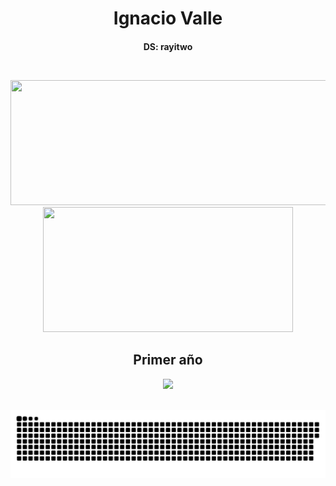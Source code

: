 <h1 align="center">Ignacio Valle</h1>
<h3 align="center" style="font-size: 14px;">DS: rayitwo</h3>
<br>

<p align="center">
  <img width="600" height="200" src="https://github-readme-stats.vercel.app/api?username=IV2004&show_icons=true&theme=vision-friendly-dark">
  <img width="400" height="200" src="https://github-readme-stats.vercel.app/api/top-langs/?username=IV2004&size_weight=0.0005&count_weight=0.3&layout=compact&theme=vision-friendly-dark">
</p>

<h2 align="center">Primer año</h2>
<div align="center">
    <a href="https://github.com/IV2004/Taller-De-Programacion-2024"><img width="250" src="https://denvercoder1-github-readme-stats.vercel.app/api/pin/?username=IV2004&repo=Taller-De-Programacion-2024&theme=dark&border_color=474554&icon_color=F8D866&show_icons=false"></a>
<br>
</div>




<div id="header" align="center">
  <img src="https://komarev.com/ghpvc/?username=IV2004&style=for-the-badge&color=orange" alt=""/>
</div>

<p align="center">
 <img width="1000" src="assets/github-snake.svg" alt="snake"/>
</p>
